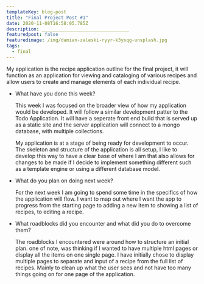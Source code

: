 ```yaml
---
templateKey: blog-post
title: "Final Project Post #1"
date: 2020-11-08T16:58:05.785Z
description: ________________________________
featuredpost: false
featuredimage: /img/damian-zaleski-ryyr-k3ysqg-unsplash.jpg
tags:
  - final
---
```

My application is the recipe application outline for the final project, it will function as an application for viewing and cataloging of various recipes and allow users to create and manage elements of each individual recipe. 

* What have you done this week?

  This week I was focused on the broader view of how my application would be developed. It will follow a similar development patter to the Todo Application. It will have a seperate front end build that is served up as a static site and the server application will connect to a mongo database, with multiple collections. 

  My application is at a stage of being ready for development to occur. The skeleton and structure of the application is all setup, I like to develop this way to have a clear base of where I am that also allows for changes to be made if I decide to implement something different such as a template engine or using a different database model. 
* What do you plan on doing next week?

  For the next week I am going to spend some time in the specifics of how the application will flow. I want to map out where I want the app to progress from the starting page to adding a new item to showing a list of recipes, to editing a recipe. 
* What roadblocks did you encounter and what did you do to overcome them?

  The roadblocks I encountered were around how to structure an initial plan. one of note, was thinking if I wanted to have multiple html pages or display all the items on one single page. I have initially chose to display multiple pages to separate and input of a recipe from the full list of recipes. Mainly to clean up what the user sees and not have too many things going on for one page of the application.